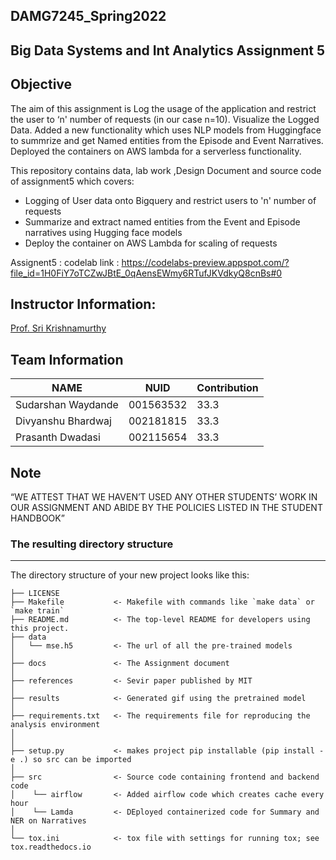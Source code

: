 ## DAMG7245_Spring2022

## Big Data Systems and Int Analytics Assignment 5

## Objective

The aim of this assignment is Log the usage of the application and restrict the user to ‘n' number of requests (in our case n=10). Visualize the Logged Data. Added a new functionality which uses NLP models from Huggingface to summrize and get Named entities from the Episode and Event Narratives. Deployed the containers on AWS lambda for a serverless functionality.

This repository contains data, lab work ,Design Document and source code of assignment5 which covers:

* Logging of User data onto Bigquery and restrict users to 'n' number of requests
* Summarize and extract named entities from the Event and Episode narratives using Hugging face models
* Deploy the container on AWS Lambda for scaling of requests

Assignent5 :
codelab link : https://codelabs-preview.appspot.com/?file_id=1H0FiY7oTCZwJBtE_0qAensEWmy6RTufJKVdkyQ8cnBs#0


## Instructor Information:
[Prof. Sri Krishnamurthy](https://www.linkedin.com/in/srikrishnamurthy/)

## Team Information

| NAME              |     NUID        |    Contribution   |
|-------------------|-----------------|-------------------|
| Sudarshan Waydande|   001563532     |     33.3          |
| Divyanshu Bhardwaj|   002181815     |     33.3          |
| Prasanth Dwadasi  |   002115654     |     33.3          |


## Note 
“WE ATTEST THAT WE HAVEN’T USED ANY OTHER STUDENTS’ WORK IN OUR ASSIGNMENT AND ABIDE BY THE POLICIES LISTED IN THE STUDENT HANDBOOK”


### The resulting directory structure
------------

The directory structure of your new project looks like this: 

```
├── LICENSE
├── Makefile           <- Makefile with commands like `make data` or `make train`
├── README.md          <- The top-level README for developers using this project.
├── data
│   └── mse.h5 		   <- The url of all the pre-trained models
│
├── docs               <- The Assignment document
│
├── references         <- Sevir paper published by MIT
│
├── results            <- Generated gif using the pretrained model
│
├── requirements.txt   <- The requirements file for reproducing the analysis environment
│              
│
├── setup.py           <- makes project pip installable (pip install -e .) so src can be imported
│
├── src                <- Source code containing frontend and backend code
│    └── airflow       <- Added airflow code which creates cache every hour
│    └── Lamda         <- DEployed containerized code for Summary and NER on Narratives
│
└── tox.ini            <- tox file with settings for running tox; see tox.readthedocs.io
```
